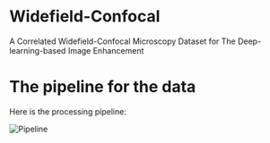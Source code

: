 # Widefield-Confocal
A Correlated Widefield-Confocal Microscopy Dataset for The Deep-learning-based Image Enhancement

# The pipeline for the data
Here is the processing pipeline:

![Pipeline](./figs/pipeline.png)
